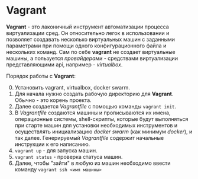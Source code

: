 # Vagrant

**Vagrant** - это лаконичный инструмент автоматизации процесса виртуализации сред. Он относительно легок в использовании и позволяет создавать несколько виртуальных машин с заданными параметрами при помощи одного конфигурационного файла и нескольких команд. Сам по себе **vagrant** не создает виртуальные машины, а пользуется *провайдерами* - средствами виртуализации представляющими api, например - *virtualbox*.

Порядок работы с **Vagrant**:

0. Установить vagrant, virtualbox, docker swarm.
1. Для начала нужно создать рабочую директорию для **Vagrant**. Обычно - это корень проекта.
2. Далее создается *Vagrantfile* с помощью команды `vagrant init`.
3. В *Vagrantfile* создаются машины и прописываются их имена, операционные системы, shell-скрипты, которые будут выполняться при старте машин для установки необходимых инструментов и осуществлять инициализацию *docker swarm* (как минимум *docker*), и так далее. Генерируемый *Vagrantfile* содержит начальные инструкции к его написанию. 
4. `vagrant up` - для запуска машин.
5. `vagrant status` - проверка статуса машин.
6. Далее, чтобы "зайти" в любую из машин необходимо ввести команду `vagrant ssh <имя машины>`


